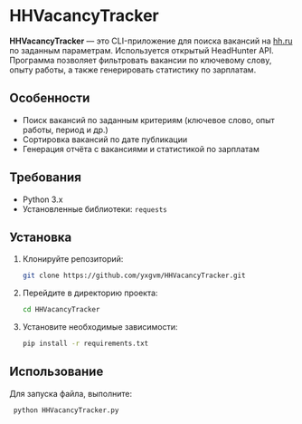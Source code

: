 # HHVacancyTracker

**HHVacancyTracker** — это CLI-приложение для поиска вакансий на [hh.ru](https://hh.ru) по заданным параметрам. Используется открытый HeadHunter API.
Программа позволяет фильтровать вакансии по ключевому слову, опыту работы, а также генерировать статистику по зарплатам.

## Особенности
- Поиск вакансий по заданным критериям (ключевое слово, опыт работы, период и др.)
- Сортировка вакансий по дате публикации
- Генерация отчёта с вакансиями и статистикой по зарплатам

## Требования
- Python 3.x
- Установленные библиотеки: `requests`

## Установка

1. Клонируйте репозиторий:
   ```bash
   git clone https://github.com/yxgvm/HHVacancyTracker.git
2. Перейдите в директорию проекта:
   ```bash
   cd HHVacancyTracker
3. Установите необходимые зависимости:
   ```bash
   pip install -r requirements.txt

## Использование
Для запуска файла, выполните:
  ```bash 
   python HHVacancyTracker.py
